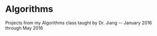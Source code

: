 # Algorithms
Projects from my Algorithms class taught by Dr. Jiang -- January 2016 through May 2016
